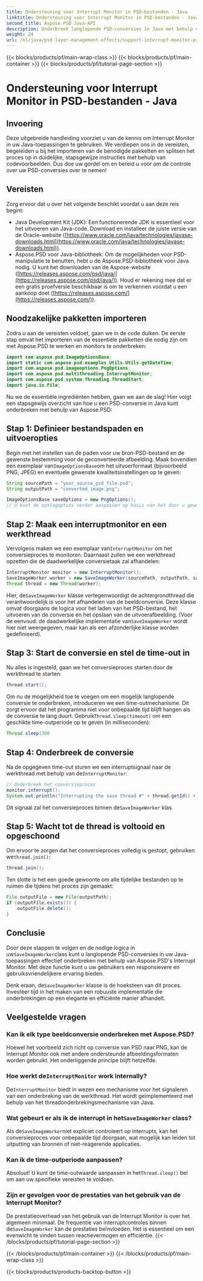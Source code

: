 ```yaml
---
title: Ondersteuning voor Interrupt Monitor in PSD-bestanden - Java
linktitle: Ondersteuning voor Interrupt Monitor in PSD-bestanden - Java
second_title: Aspose.PSD Java-API
description: Onderbreek langlopende PSD-conversies in Java met behulp van Aspose.PSD's Interrupt Monitor. Leer hoe u een elegante onderbreking kunt implementeren en de gebruikerservaring kunt verbeteren.
weight: 24
url: /nl/java/psd-layer-management-effects/support-interrupt-monitor-psd-files/
---
```


{{< blocks/products/pf/main-wrap-class >}}
{{< blocks/products/pf/main-container >}}
{{< blocks/products/pf/tutorial-page-section >}}

# Ondersteuning voor Interrupt Monitor in PSD-bestanden - Java

## Invoering

Deze uitgebreide handleiding voorziet u van de kennis om Interrupt Monitor in uw Java-toepassingen te gebruiken. We verdiepen ons in de vereisten, begeleiden u bij het importeren van de benodigde pakketten en splitsen het proces op in duidelijke, stapsgewijze instructies met behulp van codevoorbeelden. Dus doe uw gordel om en bereid u voor om de controle over uw PSD-conversies over te nemen!

## Vereisten

Zorg ervoor dat u over het volgende beschikt voordat u aan deze reis begint:

- Java Development Kit (JDK): Een functionerende JDK is essentieel voor het uitvoeren van Java-code. Download en installeer de juiste versie van de Oracle-website ([https://www.oracle.com/java/technologies/javase-downloads.html](https://www.oracle.com/java/technologies/javase-downloads.html)).
- Aspose.PSD voor Java-bibliotheek: Om de mogelijkheden voor PSD-manipulatie te benutten, hebt u de Aspose.PSD-bibliotheek voor Java nodig. U kunt het downloaden van de Aspose-website ([https://releases.aspose.com/psd/java/](https://releases.aspose.com/psd/java/)). Houd er rekening mee dat er een gratis proefversie beschikbaar is om te verkennen voordat u een aankoop doet ([https://releases.aspose.com/](https://releases.aspose.com/)).

## Noodzakelijke pakketten importeren

Zodra u aan de vereisten voldoet, gaan we in de code duiken. De eerste stap omvat het importeren van de essentiële pakketten die nodig zijn om met Aspose.PSD te werken en monitors te onderbreken:

```java
import com.aspose.psd.ImageOptionsBase;
import static com.aspose.psd.examples.Utils.Utils.getDateTime;
import com.aspose.psd.imageoptions.PngOptions;
import com.aspose.psd.multithreading.InterruptMonitor;
import com.aspose.psd.system.Threading.ThreadStart;
import java.io.File;
```

Nu we de essentiële ingrediënten hebben, gaan we aan de slag! Hier volgt een stapsgewijs overzicht van hoe u een PSD-conversie in Java kunt onderbreken met behulp van Aspose.PSD:

## Stap 1: Definieer bestandspaden en uitvoeropties

 Begin met het instellen van de paden voor uw bron-PSD-bestand en de gewenste bestemming voor de geconverteerde afbeelding. Maak bovendien een exemplaar van`ImageOptionsBase`om het uitvoerformaat (bijvoorbeeld PNG, JPEG) en eventuele gewenste kwaliteitsinstellingen op te geven:

```java
String sourcePath = "your_source_psd_file.psd";
String outputPath = "converted_image.png";

ImageOptionsBase saveOptions = new PngOptions();
// U kunt de opslagopties verder aanpassen op basis van het door u gewenste formaat (bijvoorbeeld door de JPEG-kwaliteit in te stellen)
```

## Stap 2: Maak een interruptmonitor en een werkthread

 Vervolgens maken we een exemplaar van`InterruptMonitor` om het conversieproces te monitoren. Daarnaast zullen we een werkthread opzetten die de daadwerkelijke conversietaak zal afhandelen:

```java
InterruptMonitor monitor = new InterruptMonitor();
SaveImageWorker worker = new SaveImageWorker(sourcePath, outputPath, saveOptions, monitor);
Thread thread = new Thread(worker);
```

 Hier, de`SaveImageWorker` klasse vertegenwoordigt de achtergrondthread die verantwoordelijk is voor het afhandelen van de beeldconversie. Deze klasse omvat doorgaans de logica voor het laden van het PSD-bestand, het uitvoeren van de conversie en het opslaan van de uitvoerafbeelding. (Voor de eenvoud: de daadwerkelijke implementatie van`SaveImageWorker` wordt hier niet weergegeven, maar kan als een afzonderlijke klasse worden gedefinieerd).

## Stap 3: Start de conversie en stel de time-out in

Nu alles is ingesteld, gaan we het conversieproces starten door de werkthread te starten:

```java
thread.start();
```

Om nu de mogelijkheid toe te voegen om een mogelijk langlopende conversie te onderbreken, introduceren we een time-outmechanisme. Dit zorgt ervoor dat het programma niet voor onbepaalde tijd blijft hangen als de conversie te lang duurt. Gebruik`Thread.sleep(timeout)` om een geschikte time-outperiode op te geven (in milliseconden):

```java
Thread.sleep(300
```

## Stap 4: Onderbreek de conversie

 Na de opgegeven time-out sturen we een interruptsignaal naar de werkthread met behulp van de`InterruptMonitor`:

```java
// Onderbreek het conversieproces
monitor.interrupt();
System.out.println("Interrupting the save thread #" + thread.getId() + " at " + getDateTime().toString());
```

 Dit signaal zal het conversieproces binnen de`SaveImageWorker` klas.

## Stap 5: Wacht tot de thread is voltooid en opgeschoond

 Om ervoor te zorgen dat het conversieproces volledig is gestopt, gebruiken we`thread.join()`:

```java
thread.join();
```

Ten slotte is het een goede gewoonte om alle tijdelijke bestanden op te ruimen die tijdens het proces zijn gemaakt:

```java
File outputFile = new File(outputPath);
if (outputFile.exists()) {
    outputFile.delete();
}
```

## Conclusie

 Door deze stappen te volgen en de nodige logica in uw`SaveImageWorker`class kunt u langlopende PSD-conversies in uw Java-toepassingen effectief onderbreken met behulp van Aspose.PSD's Interrupt Monitor. Met deze functie kunt u uw gebruikers een responsievere en gebruiksvriendelijkere ervaring bieden.

 Denk eraan, de`SaveImageWorker` klasse is de hoeksteen van dit proces. Investeer tijd in het maken van een robuuste implementatie die onderbrekingen op een elegante en efficiënte manier afhandelt. 

## Veelgestelde vragen

### Kan ik elk type beeldconversie onderbreken met Aspose.PSD?

Hoewel het voorbeeld zich richt op conversie van PSD naar PNG, kan de Interrupt Monitor ook met andere ondersteunde afbeeldingsformaten worden gebruikt. Het onderliggende principe blijft hetzelfde.

###  Hoe werkt de`InterruptMonitor` work internally?

 De`InterruptMonitor` biedt in wezen een mechanisme voor het signaleren van een onderbreking van de werkthread. Het wordt geïmplementeerd met behulp van het threadonderbrekingsmechanisme van Java.

###  Wat gebeurt er als ik de interrupt in het`SaveImageWorker` class?

 Als de`SaveImageWorker`niet expliciet controleert op interrupts, kan het conversieproces voor onbepaalde tijd doorgaan, wat mogelijk kan leiden tot uitputting van bronnen of niet-reagerende applicaties.

### Kan ik de time-outperiode aanpassen?

 Absoluut! U kunt de time-outwaarde aanpassen in het`Thread.sleep()` bel om aan uw specifieke vereisten te voldoen.

### Zijn er gevolgen voor de prestaties van het gebruik van de Interrupt Monitor?

 De prestatieoverhead van het gebruik van de Interrupt Monitor is over het algemeen minimaal. De frequentie van interruptcontroles binnen de`SaveImageWorker` kan de prestaties beïnvloeden. Het is essentieel om een evenwicht te vinden tussen reactievermogen en efficiëntie.
{{< /blocks/products/pf/tutorial-page-section >}}

{{< /blocks/products/pf/main-container >}}
{{< /blocks/products/pf/main-wrap-class >}}

{{< blocks/products/products-backtop-button >}}
